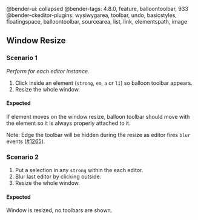 @bender-ui: collapsed
@bender-tags: 4.8.0, feature, balloontoolbar, 933
@bender-ckeditor-plugins: wysiwygarea, toolbar, undo, basicstyles, floatingspace, balloontoolbar, sourcearea, list, link, elementspath, image

## Window Resize

### Scenario 1

_Perform for each editor instance._

1. Click inside an element (`strong`, `em`, `a` or `li`) so balloon toolbar appears.
1. Resize the whole window.

#### Expected

If element moves on the window resize, balloon toolbar should move with the element so it is always properly attached to it.

Note: Edge the toolbar will be hidden during the resize as editor fires `blur` events ([#1265](https://github.com/ckeditor/ckeditor4/issues/1265)).

### Scenario 2

1. Put a selection in any `strong` within the each editor.
1. Blur last editor by clicking outside.
1. Resize the whole window.

#### Expected

Window is resized, no toolbars are shown.
